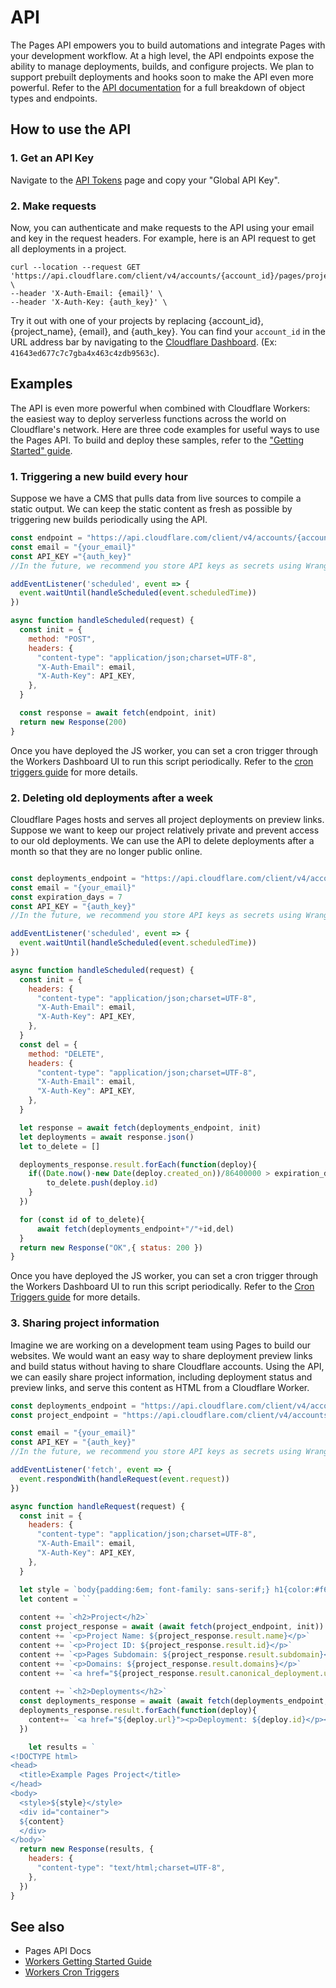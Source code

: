 # API

The Pages API empowers you to build automations and integrate Pages with your development workflow. At a high level, the API endpoints expose the ability to manage deployments, builds, and configure projects. We plan to support prebuilt deployments and hooks soon to make the API even more powerful. Refer to the [API documentation](https://api.cloudflare.com/) for a full breakdown of object types and endpoints. 

## How to use the API
### 1. Get an API Key
Navigate to the [API Tokens](https://dash.cloudflare.com/profile/api-tokens) page and copy your "Global API Key". 

### 2. Make requests
Now, you can authenticate and make requests to the API using your email and key in the request headers. For example, here is an API request to get all deployments in a project.

```
curl --location --request GET 'https://api.cloudflare.com/client/v4/accounts/{account_id}/pages/projects/{project_name}/deployments' \
--header 'X-Auth-Email: {email}' \
--header 'X-Auth-Key: {auth_key}' \
```

Try it out with one of your projects by replacing {account_id}, {project_name}, {email}, and {auth_key}. You can find your `account_id` in the URL address bar by navigating to the [Cloudflare Dashboard](https://dash.cloudflare.com/). (Ex: `41643ed677c7c7gba4x463c4zdb9563c`).

## Examples
The API is even more powerful when combined with Cloudflare Workers: the easiest way to deploy serverless functions across the world on Cloudflare's network. Here are three code examples for useful ways to use the Pages API. To build and deploy these samples, refer to the ["Getting Started" guide](https://developers.cloudflare.com/workers/get-started/guide).

### 1. Triggering a new build every hour
Suppose we have a CMS that pulls data from live sources to compile a static output. We can keep the static content as fresh as possible by triggering new builds periodically using the API.

```js
const endpoint = "https://api.cloudflare.com/client/v4/accounts/{account_id}/pages/projects/{project_name}/deployments"
const email = "{your_email}"
const API_KEY ="{auth_key}"
//In the future, we recommend you store API keys as secrets using Wrangler as documented here https://developers.cloudflare.com/workers/cli-wrangler/commands#secret

addEventListener('scheduled', event => {
  event.waitUntil(handleScheduled(event.scheduledTime))
})

async function handleScheduled(request) {
  const init = {
    method: "POST",
    headers: {
      "content-type": "application/json;charset=UTF-8",
      "X-Auth-Email": email,
      "X-Auth-Key": API_KEY,
    },
  }

  const response = await fetch(endpoint, init)
  return new Response(200)
}
```

Once you have deployed the JS worker, you can set a cron trigger through the Workers Dashboard UI to run this script periodically. Refer to the [cron triggers guide](https://developers.cloudflare.com/workers/platform/cron-triggers) for more details.

### 2. Deleting old deployments after a week
Cloudflare Pages hosts and serves all project deployments on preview links. Suppose we want to keep our project relatively private and prevent access to our old deployments. We can use the API to delete deployments after a month so that they are no longer public online.

```js

const deployments_endpoint = "https://api.cloudflare.com/client/v4/accounts/{account_id}/pages/projects/{project_name}/deployments"
const email = "{your_email}"
const expiration_days = 7
const API_KEY = "{auth_key}"
//In the future, we recommend you store API keys as secrets using Wrangler as documented here https://developers.cloudflare.com/workers/cli-wrangler/commands#secret

addEventListener('scheduled', event => {
  event.waitUntil(handleScheduled(event.scheduledTime))
})

async function handleScheduled(request) {
  const init = {
    headers: {
      "content-type": "application/json;charset=UTF-8",
      "X-Auth-Email": email,
      "X-Auth-Key": API_KEY,
    },
  }
  const del = {
    method: "DELETE",
    headers: {
      "content-type": "application/json;charset=UTF-8",
      "X-Auth-Email": email,
      "X-Auth-Key": API_KEY,
    },
  }

  let response = await fetch(deployments_endpoint, init)
  let deployments = await response.json()
  let to_delete = []

  deployments_response.result.forEach(function(deploy){
    if((Date.now()-new Date(deploy.created_on))/86400000 > expiration_days){
        to_delete.push(deploy.id)
    }
  })

  for (const id of to_delete){
      await fetch(deployments_endpoint+"/"+id,del)
  }
  return new Response("OK",{ status: 200 })
}
```

Once you have deployed the JS worker, you can set a cron trigger through the Workers Dashboard UI to run this script periodically. Refer to the [Cron Triggers guide](https://developers.cloudflare.com/workers/platform/cron-triggers) for more details.

### 3. Sharing project information
Imagine we are working on a development team using Pages to build our websites. We would want an easy way to share deployment preview links and build status without having to share Cloudflare accounts. Using the API, we can easily share project information, including deployment status and preview links, and serve this content as HTML from a Cloudflare Worker.

```js
const deployments_endpoint = "https://api.cloudflare.com/client/v4/accounts/{account_id}/pages/projects/{project_name}/deployments"
const project_endpoint = "https://api.cloudflare.com/client/v4/accounts/{account_id}/pages/projects/{project_name}"

const email = "{your_email}"
const API_KEY = "{auth_key}"
//In the future, we recommend you store API keys as secrets using Wrangler as documented here https://developers.cloudflare.com/workers/cli-wrangler/commands#secret

addEventListener('fetch', event => {
  event.respondWith(handleRequest(event.request))
})

async function handleRequest(request) {
  const init = {
    headers: {
      "content-type": "application/json;charset=UTF-8",
      "X-Auth-Email": email,
      "X-Auth-Key": API_KEY,
    },
  }

  let style = `body{padding:6em; font-family: sans-serif;} h1{color:#f6821f}`
  let content = ``
  
  content += `<h2>Project</h2>`
  const project_response = await (await fetch(project_endpoint, init)).json()
  content += `<p>Project Name: ${project_response.result.name}</p>`
  content += `<p>Project ID: ${project_response.result.id}</p>`
  content += `<p>Pages Subdomain: ${project_response.result.subdomain}</p>`
  content += `<p>Domains: ${project_response.result.domains}</p>`
  content += `<a href="${project_response.result.canonical_deployment.url}"><p>Latest preview: ${project_response.result.canonical_deployment.url}</p></a>`
  
  content += `<h2>Deployments</h2>`
  const deployments_response = await (await fetch(deployments_endpoint, init)).json()
  deployments_response.result.forEach(function(deploy){
    content+= `<a href="${deploy.url}"><p>Deployment: ${deploy.id}</p></a>`
  })

    let results = `
<!DOCTYPE html>
<head>
  <title>Example Pages Project</title>
</head>
<body>
  <style>${style}</style>
  <div id="container">
  ${content}
  </div>
</body>`
  return new Response(results, {
    headers: {
      "content-type": "text/html;charset=UTF-8",
    },
  })
}
```

## See also
- Pages API Docs
- [Workers Getting Started Guide](https://developers.cloudflare.com/workers/get-started/guide)
- [Workers Cron Triggers](https://developers.cloudflare.com/workers/platform/cron-triggers)
